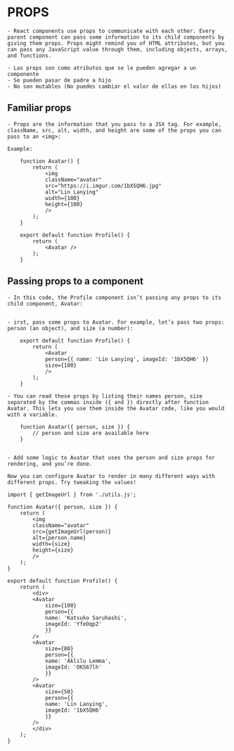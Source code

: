 
# PROPS

    - React components use props to communicate with each other. Every parent component can pass some information to its child components by giving them props. Props might remind you of HTML attributes, but you can pass any JavaScript value through them, including objects, arrays, and functions.
    
    - Las props son como atributos que se le pueden agregar a un componente
    - Se pueden pasar de padre a hijo
    - No son mutables (No puedes cambiar el valor de ellas en los hijos)


## Familiar props 

    - Props are the information that you pass to a JSX tag. For example, className, src, alt, width, and height are some of the props you can pass to an <img>:

    Example:

        function Avatar() {
            return (
                <img
                className="avatar"
                src="https://i.imgur.com/1bX5QH6.jpg"
                alt="Lin Lanying"
                width={100}
                height={100}
                />
            );
        }
                       
        export default function Profile() {
            return (
                <Avatar />
            );
        }


## Passing props to a component 

    - In this code, the Profile component isn’t passing any props to its child component, Avatar:


    - irst, pass some props to Avatar. For example, let’s pass two props: person (an object), and size (a number):

        export default function Profile() {
            return (
                <Avatar
                person={{ name: 'Lin Lanying', imageId: '1bX5QH6' }}
                size={100}
                />
            );
        }

    - You can read these props by listing their names person, size separated by the commas inside ({ and }) directly after function Avatar. This lets you use them inside the Avatar code, like you would with a variable.

        function Avatar({ person, size }) {
            // person and size are available here
        }


    - Add some logic to Avatar that uses the person and size props for rendering, and you’re done.

    Now you can configure Avatar to render in many different ways with different props. Try tweaking the values!

    import { getImageUrl } from './utils.js';

    function Avatar({ person, size }) {
        return (
            <img
            className="avatar"
            src={getImageUrl(person)}
            alt={person.name}
            width={size}
            height={size}
            />
        );
    }

    export default function Profile() {
        return (
            <div>
            <Avatar
                size={100}
                person={{ 
                name: 'Katsuko Saruhashi', 
                imageId: 'YfeOqp2'
                }}
            />
            <Avatar
                size={80}
                person={{
                name: 'Aklilu Lemma', 
                imageId: 'OKS67lh'
                }}
            />
            <Avatar
                size={50}
                person={{ 
                name: 'Lin Lanying',
                imageId: '1bX5QH6'
                }}
            />
            </div>
        );
    }